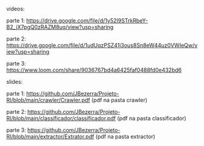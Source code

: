 videos:


parte 1: https://drive.google.com/file/d/1y52I9STrkRbeY-B2_jX7pgQ0zRAZM8uq/view?usp=sharing

parte 2: https://drive.google.com/file/d/1udUqzPSZ41j3ous8Sn8eW44uz0VWIeQw/view?usp=sharing

parte 3: https://www.loom.com/share/9036767bd4a6425faf0488fd0e432bd6


slides:

parte 1: https://github.com/JBezerra/Projeto-RI/blob/main/crawler/Crawler.pdf
(pdf na pasta crawler)

parte 2: https://github.com/JBezerra/Projeto-RI/blob/main/classificador/classificador.pdf
(pdf na pasta classificador)

parte 3: https://github.com/JBezerra/Projeto-RI/blob/main/extractor/Extrator.pdf
(pdf na pasta extractor)



